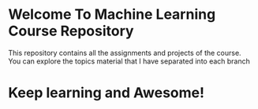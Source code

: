 # Welcome To Machine Learning Course Repository
This repository contains all the assignments and projects of the course. <br>
You can explore the topics material that I have separated into each branch
# Keep learning and Awesome!